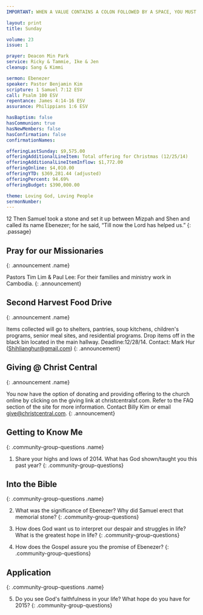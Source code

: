 ```yaml
---
IMPORTANT: WHEN A VALUE CONTAINS A COLON FOLLOWED BY A SPACE, YOU MUST USE &#58;

layout: print
title: Sunday

volume: 23
issue: 1

prayer: Deacon Min Park
service: Ricky & Tammie, Ike & Jen
cleanup: Sang & Kimmi

sermon: Ebenezer
speaker: Pastor Benjamin Kim
scripture: 1 Samuel 7:12 ESV
call: Psalm 100 ESV
repentance: James 4:14-16 ESV
assurance: Philippians 1:6 ESV

hasBaptism: false
hasCommunion: true
hasNewMembers: false
hasConfirmation: false
confirmationNames: 

offeringLastSunday: $9,575.00
offeringAdditionalLineItem: Total offering for Christmas (12/25/14)
offeringAdditionalLineItemInflow: $1,772.00
offeringOnline: $4,010.00
offeringYTD: $369,281.44 (adjusted)
offeringPercent: 94.69%
offeringBudget: $390,000.00

theme: Loving God, Loving People
sermonNumber: 
---
```

12 Then Samuel took a stone and set it up between Mizpah and Shen and called its name Ebenezer; for he said, “Till now the Lord has helped us.”
{: .passage}



## Pray for our Missionaries
{: .announcement .name}

Pastors Tim Lim & Paul Lee: For their families and ministry work in Cambodia.
{: .announcement}

## Second Harvest Food Drive
{: .announcement .name}

Items collected will go to shelters, pantries, soup kitchens, children's programs, senior meal sites, and residential programs. Drop items off in the black bin located in the main hallway. Deadline:12/28/14. Contact: Mark Hur (Shihlianghur@gmail.com)
{: .announcement}

## Giving @ Christ Central
{: .announcement .name}

You now have the option of donating and providing offering to the church online by clicking on the giving link at christcentralsf.com. Refer to the FAQ section of the site for more information. Contact Billy Kim or email give@christcentral.com. 
{: .announcement}

## Getting to Know Me
{: .community-group-questions .name}

1)  Share your highs and lows of 2014. What has God shown/taught you this past year?
{: .community-group-questions}

## Into the Bible
{: .community-group-questions .name}

2) What was the significance of Ebenezer? Why did Samuel erect that memorial stone? 
{: .community-group-questions}

3) How does God want us to interpret our despair and struggles in life? What is the greatest hope in life?
{: .community-group-questions}

4)  How does the Gospel assure you the promise of Ebenezer?
{: .community-group-questions}

## Application
{: .community-group-questions .name}

5) Do you see God's faithfulness in your life? What hope do you have for 2015?
{: .community-group-questions}